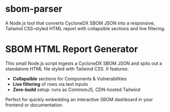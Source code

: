 # sbom-parser
A Node.js tool that converts CycloneDX SBOM JSON into a responsive, Tailwind CSS–styled HTML report with collapsible sections and live filtering.

# SBOM HTML Report Generator

This small Node.js script ingests a CycloneDX SBOM JSON and spits out a standalone HTML file styled with Tailwind CSS. It features:

- **Collapsible** sections for Components & Vulnerabilities  
- **Live filtering** of rows via text inputs  
- **Zero-build** setup: runs as CommonJS, CDN-hosted Tailwind  

Perfect for quickly embedding an interactive SBOM dashboard in your frontend or documentation.
